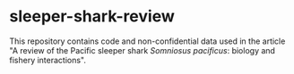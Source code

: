 # sleeper-shark-review

This repository contains code and non-confidential data used in the article "A review of the Pacific sleeper shark *Somniosus pacificus*: biology and fishery interactions". 
